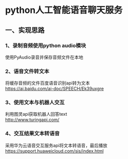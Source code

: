 # python人工智能语音聊天服务
## 一、实现思路
### 1、录制音频使用python audio模块
使用PyAudio录音并保存音频文件在本地

### 2、语音文件转文本
 将缓存音频的文件百度语音识别api转为文本  
 https://ai.baidu.com/ai-doc/SPEECH/Ek39uxgre
### 3、使用文本与机器人交互
 利用图灵api获取机器人回答text  
 http://www.turingapi.com/
 
### 4、交互结果文本转语音
采用华为云语音交互服务api将文本转语音，最后播放
https://support.huaweicloud.com/sis/index.html
